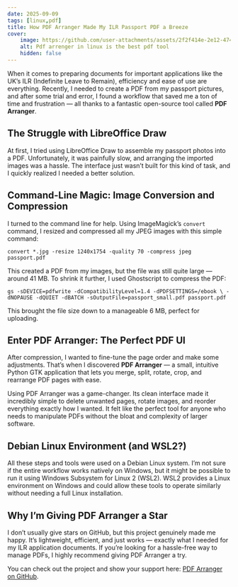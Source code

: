 ```yaml
---
date: 2025-09-09
tags: [linux,pdf]
title: How PDF Arranger Made My ILR Passport PDF a Breeze
cover:
    image: https://github.com/user-attachments/assets/2f2f414e-2e12-474a-acfc-045ebe0aec88
    alt: Pdf arrenger in linux is the best pdf tool
    hidden: false
---
```

When it comes to preparing documents for important applications like the UK’s ILR (Indefinite Leave to Remain), efficiency and ease of use are everything. Recently, I needed to create a PDF from my passport pictures, and after some trial and error, I found a workflow that saved me a ton of time and frustration — all thanks to a fantastic open-source tool called **PDF Arranger**.

## The Struggle with LibreOffice Draw

At first, I tried using LibreOffice Draw to assemble my passport photos into a PDF. Unfortunately, it was painfully slow, and arranging the imported images was a hassle. The interface just wasn’t built for this kind of task, and I quickly realized I needed a better solution.

## Command-Line Magic: Image Conversion and Compression

I turned to the command line for help. Using ImageMagick’s `convert` command, I resized and compressed all my JPEG images with this simple command:

```
convert *.jpg -resize 1240x1754 -quality 70 -compress jpeg passport.pdf
```

This created a PDF from my images, but the file was still quite large — around 41 MB. To shrink it further, I used Ghostscript to compress the PDF:

```
gs -sDEVICE=pdfwrite -dCompatibilityLevel=1.4 -dPDFSETTINGS=/ebook \ -dNOPAUSE -dQUIET -dBATCH -sOutputFile=passport_small.pdf passport.pdf
```

This brought the file size down to a manageable 6 MB, perfect for uploading.

## Enter PDF Arranger: The Perfect PDF UI

After compression, I wanted to fine-tune the page order and make some adjustments. That’s when I discovered **PDF Arranger** — a small, intuitive Python GTK application that lets you merge, split, rotate, crop, and rearrange PDF pages with ease.

Using PDF Arranger was a game-changer. Its clean interface made it incredibly simple to delete unwanted pages, rotate images, and reorder everything exactly how I wanted. It felt like the perfect tool for anyone who needs to manipulate PDFs without the bloat and complexity of larger software.

## Debian Linux Environment (and WSL2?)

All these steps and tools were used on a Debian Linux system. I’m not sure if the entire workflow works natively on Windows, but it might be possible to run it using Windows Subsystem for Linux 2 (WSL2). WSL2 provides a Linux environment on Windows and could allow these tools to operate similarly without needing a full Linux installation.

## Why I’m Giving PDF Arranger a Star

I don’t usually give stars on GitHub, but this project genuinely made me happy. It’s lightweight, efficient, and just works — exactly what I needed for my ILR application documents. If you’re looking for a hassle-free way to manage PDFs, I highly recommend giving PDF Arranger a try.

You can check out the project and show your support here: [PDF Arranger on GitHub](https://github.com/pdfarranger/pdfarranger).
